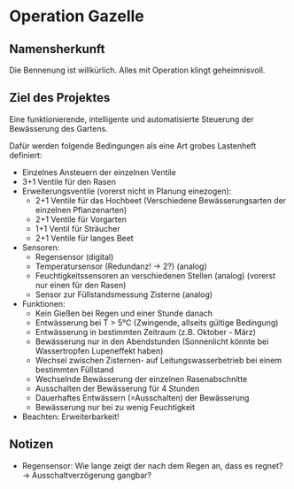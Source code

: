 # Operation Gazelle

## Namensherkunft

Die Bennenung ist willkürlich. Alles mit Operation klingt geheimnisvoll.

## Ziel des Projektes

Eine funktionierende, intelligente und automatisierte Steuerung der Bewässerung des Gartens.

Dafür werden folgende Bedingungen als eine Art grobes Lastenheft definiert:

- Einzelnes Ansteuern der einzelnen Ventile
- 3+1 Ventile für den Rasen 
- Erweiterungsventile (vorerst nicht in Planung einezogen):
  - 2+1 Ventile für das Hochbeet (Verschiedene Bewässerungsarten der einzelnen Pflanzenarten)
  - 2+1 Ventile für Vorgarten
  - 1+1 Ventil für Sträucher
  - 2+1 Ventile für langes Beet
- Sensoren:
  - Regensensor (digital)
  - Temperatursensor (Redundanz! -> 2?) (analog)
  - Feuchtigkeitssensoren an verschiedenen Stellen (analog) (vorerst nur einen für den Rasen)
  - Sensor zur Füllstandsmessung Zisterne (analog)
- Funktionen:
  - Kein Gießen bei Regen und einer Stunde danach
  - Entwässerung bei T > 5°C (Zwingende, allseits gültige Bedingung)
  - Entwässerung in bestimmten Zeitraum (z.B. Oktober - März)
  - Bewässerung nur in den Abendstunden (Sonnenlicht könnte bei Wassertropfen Lupeneffekt haben)
  - Wechsel zwischen Zisternen- auf Leitungswasserbetrieb bei einem bestimmten Füllstand
  - Wechselnde Bewässerung der einzelnen Rasenabschnitte
  - Ausschalten der Bewässerung für 4 Stunden
  - Dauerhaftes Entwässern (=Ausschalten) der Bewässerung
  - Bewässerung nur bei zu wenig Feuchtigkeit
- Beachten: Erweiterbarkeit!

## Notizen

- Regensensor: Wie lange zeigt der nach dem Regen an, dass es regnet? -> Ausschaltverzögerung gangbar?